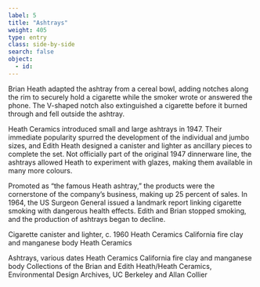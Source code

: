 ```yaml
---
label: 5
title: "Ashtrays"
weight: 405
type: entry
class: side-by-side
search: false
object:
  - id:
---
```

Brian Heath adapted the ashtray from a cereal bowl, adding notches along the rim to securely hold a cigarette while the smoker wrote or answered the phone. The V-shaped notch also extinguished a cigarette before it burned through and fell outside the ashtray.

Heath Ceramics introduced small and large ashtrays in 1947. Their immediate popularity spurred the development of the individual and jumbo sizes, and Edith Heath designed a canister and lighter as ancillary pieces to complete the set. Not officially part of the original 1947 dinnerware line, the ashtrays allowed Heath to experiment with glazes, making them available in many more colours.

Promoted as “the famous Heath ashtray,” the products were the cornerstone of the company’s business, making up 25 percent of sales. In 1964, the US Surgeon General issued a landmark report linking cigarette smoking with dangerous health effects. Edith and Brian stopped smoking, and the production of ashtrays began to decline.

Cigarette canister and lighter, c. 1960
Heath Ceramics California fire clay and manganese body Heath Ceramics

Ashtrays, various dates
Heath Ceramics California fire clay and manganese body
Collections of the Brian and Edith Heath/Heath Ceramics, Environmental Design Archives, UC Berkeley and Allan Collier
